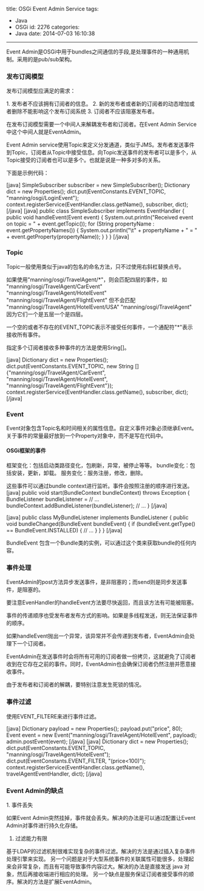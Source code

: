 title: OSGi Event Admin Service
tags:
  - Java
  - OSGi
id: 2276
categories:
  - Java
date: 2014-07-03 16:10:38
---

Event Admin是OSGi中用于bundles之间通信的手段,是处理事件的一种通用机制。采用的是pub/sub架构。

### 发布订阅模型

发布订阅模型应满足的需求：

1\. 发布者不应该拥有订阅者的信息。
2\. 新的发布者或者新的订阅者的动态增加或者删除不能影响这个发布订阅系统
3\. 订阅者不应该阻塞发布者。

在发布订阅模型需要一个中间人来解耦发布者和订阅者。在Event Admin Service中这个中间人就是EventAdmin。

Event Admin service使用Topic来定义分发通道，类似于JMS。发布者发送事件到Topic，订阅者从Topic中接受信息。向Topic发送事件的发布者可以是多个，从Topic接受的订阅者也可以是多个。也就是说是一种多对多的关系。

下面是示例代码：

[java]
SimpleSubscriber subscriber = new SimpleSubscriber();
Dictionary dict = new Properties();
dict.put(EventConstants.EVENT_TOPIC,
&quot;manning/osgi/LoginEvent&quot;);
context.registerService(EventHandler.class.getName(),
subscriber, dict);​
[/java]
[java]
public class SimpleSubscriber implements EventHandler {
public void handleEvent(Event event) {
System.out.println(&quot;Received event on topic = &quot; +
event.getTopic());
for (String propertyName :
event.getPropertyNames()) {
System.out.println(&quot;\t&quot; + propertyName + &quot; = &quot; +
event.getProperty(propertyName));
​}
}
}
[/java]

### Topic

Topic一般使用类似于java的包名的命名方法，只不过使用右斜杠替换点号。

如果使用"manning/osgi/TravelAgent/*"，则会匹配四层的事件，如
"manning/osgi/TravelAgent/CarEvent"
"manning/osgi/TravelAgent/HotelEvent"
"manning/osgi/TravelAgent/FlightEvent"
但不会匹配
​"manning/osgi/TravelAgent/HotelEvent/USA"
"manning/osgi/TravelAgent"
因为它们一个是五层一个是四层。

一个空的或者不存在的EVENT_TOPIC表示不接受任何事件，一个通配符"*"表示接收所有事件。

指定多个订阅者接收多种事件的方法是使用Sring[]。

[java]
Dictionary dict = new Properties();
dict.put(EventConstants.EVENT_TOPIC,
new String [] {&quot;manning/osgi/TravelAgent/CarEvent&quot;,
&quot;manning/osgi/TravelAgent/HotelEvent&quot;,
&quot;manning/osgi/TravelAgent/FlightEvent&quot;});
context.registerService(EventHandler.class.getName(),
subscriber, dict);
[/java]​

### Event

Event对象包含Topic名和时间相关的属性信息。自定义事件对象必须继承Event。关于事件的常量最好放到一个Property对象中，而不是写在代码中。

#### OSGi框架的事件

框架变化：包括启动类路径变化，包刷新，异常，被停止等等。
bundle变化：包括安装，更新，卸载。
服务变化：服务注册，修改，删除。

这些事件可以通过bundle context进行监听。事件会按照注册的顺序进行发送。
[java]
public void start(BundleContext bundleContext) throws Exception {
BundleListener bundleListener = // ...
bundleContext.addBundleListener(bundleListener);
// ...
}
[/java]​

[java]
public class MyBundleListener implements BundleListener {
public void bundleChanged(BundleEvent bundleEvent) {
if (bundleEvent.getType() == BundleEvent.INSTALLED) {
// ...
}
}
}
[/java]​

BundleEvent 包含一个Bundle类的实例，可以通过这个类来获取bundle的任何内容。

### 事件处理

EventAdmin的post方法异步发送事件，是非阻塞的；而send则是同步发送事件，是阻塞的。

要注意EvenHandler的handleEvent方法要尽快返回，而且该方法有可能被阻塞。

事件的传递顺序也受发布者发布方式的影响。如果是多线程发送，则无法保证事件的顺序。

如果handleEvent抛出一个异常，该异常并不会传递到发布者，EventAdmin会处理下一个订阅者。

EventAdmin在发送事件时会将所有可用的订阅者做一份拷贝，这就避免了订阅者收到在它存在之前的事件。同时，EventAdmin也会确保订阅者仍然注册并愿意接收事件。

由于发布者和订阅者的解耦，要特别注意发生死锁的情况。

### 事件过滤

使用EVENT_FILTERE来进行事件过滤。

[java]
Dictionary payload = new Properties();
payload.put(&quot;price&quot;, 80);
Event event =
new Event(&quot;manning/osgi/TravelAgent/HotelEvent&quot;, payload);
admin.postEvent(event);
[/java]
[java]
Dictionary dict = new Properties();
dict.put(EventConstants.EVENT_TOPIC,
&quot;manning/osgi/TravelAgent/HotelEvent&quot;);
dict.put(EventConstants.EVENT_FILTER, &quot;(price&lt;100)&quot;);
context.registerService(EventHandler.class.getName(),
travelAgentEventHandler, dict);
[/java]​

### Event Admin的缺点

​1\. 事件丢失

如果Event Admin突然挂掉，事件就会丢失。解决的办法是可以通过配置让Event Admin对事件进行持久化存储。

1.  过滤能力有限

基于LDAP的过滤机制很难实现复杂的事件过滤。解决的方法是通过插入复杂事件处理引擎来实现。
另一个问题是对于大型系统事件的关联属性可能很多，处理起来会非常复杂，而且有可能导致事件内容过大。解决的办法是直接发送
java 对象，然后再接收端进行相应的处理。
另一个缺点是服务保证订阅者接受事件的顺序。解决的方法是扩展EventAdmin。